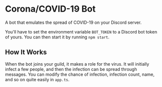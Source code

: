 # Corona/COVID-19 Bot
A bot that emulates the spread of COVID-19 on your Discord server.

You'll have to set the environment variable `BOT_TOKEN` to a Discord bot token of yours.
You can then start it by running `npm start`.

## How It Works
When the bot joins your guild, it makes a role for the virus.
It will initially infect a few people, and then the infection can be spread through messages.
You can modify the chance of infection, infection count, name, and so on quite easily in `app.ts`.

